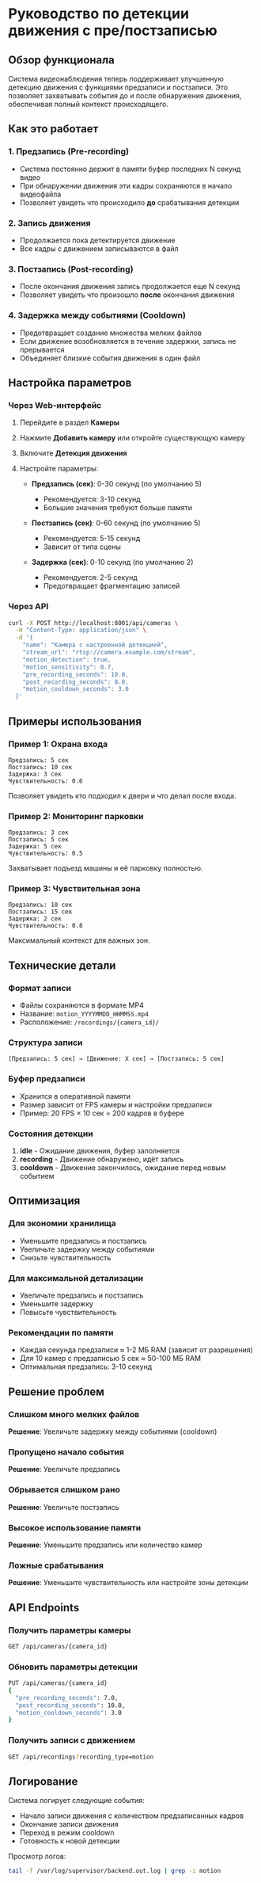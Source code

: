 # Руководство по детекции движения с пре/постзаписью

## Обзор функционала

Система видеонаблюдения теперь поддерживает улучшенную детекцию движения с функциями предзаписи и постзаписи. Это позволяет захватывать события до и после обнаружения движения, обеспечивая полный контекст происходящего.

## Как это работает

### 1. Предзапись (Pre-recording)
- Система постоянно держит в памяти буфер последних N секунд видео
- При обнаружении движения эти кадры сохраняются в начало видеофайла
- Позволяет увидеть что происходило **до** срабатывания детекции

### 2. Запись движения
- Продолжается пока детектируется движение
- Все кадры с движением записываются в файл

### 3. Постзапись (Post-recording)
- После окончания движения запись продолжается еще N секунд
- Позволяет увидеть что произошло **после** окончания движения

### 4. Задержка между событиями (Cooldown)
- Предотвращает создание множества мелких файлов
- Если движение возобновляется в течение задержки, запись не прерывается
- Объединяет близкие события движения в один файл

## Настройка параметров

### Через Web-интерфейс

1. Перейдите в раздел **Камеры**
2. Нажмите **Добавить камеру** или откройте существующую камеру
3. Включите **Детекция движения**
4. Настройте параметры:

   - **Предзапись (сек)**: 0-30 секунд (по умолчанию 5)
     - Рекомендуется: 3-10 секунд
     - Большие значения требуют больше памяти

   - **Постзапись (сек)**: 0-60 секунд (по умолчанию 5)
     - Рекомендуется: 5-15 секунд
     - Зависит от типа сцены

   - **Задержка (сек)**: 0-10 секунд (по умолчанию 2)
     - Рекомендуется: 2-5 секунд
     - Предотвращает фрагментацию записей

### Через API

```bash
curl -X POST http://localhost:8001/api/cameras \
  -H "Content-Type: application/json" \
  -d '{
    "name": "Камера с настроенной детекцией",
    "stream_url": "rtsp://camera.example.com/stream",
    "motion_detection": true,
    "motion_sensitivity": 0.7,
    "pre_recording_seconds": 10.0,
    "post_recording_seconds": 8.0,
    "motion_cooldown_seconds": 3.0
  }'
```

## Примеры использования

### Пример 1: Охрана входа
```
Предзапись: 5 сек
Постзапись: 10 сек
Задержка: 3 сек
Чувствительность: 0.6
```
Позволяет увидеть кто подходил к двери и что делал после входа.

### Пример 2: Мониторинг парковки
```
Предзапись: 3 сек
Постзапись: 5 сек
Задержка: 5 сек
Чувствительность: 0.5
```
Захватывает подъезд машины и её парковку полностью.

### Пример 3: Чувствительная зона
```
Предзапись: 10 сек
Постзапись: 15 сек
Задержка: 2 сек
Чувствительность: 0.8
```
Максимальный контекст для важных зон.

## Технические детали

### Формат записи
- Файлы сохраняются в формате MP4
- Название: `motion_YYYYMMDD_HHMMSS.mp4`
- Расположение: `/recordings/{camera_id}/`

### Структура записи
```
[Предзапись: 5 сек] → [Движение: X сек] → [Постзапись: 5 сек]
```

### Буфер предзаписи
- Хранится в оперативной памяти
- Размер зависит от FPS камеры и настройки предзаписи
- Пример: 20 FPS × 10 сек = 200 кадров в буфере

### Состояния детекции
1. **idle** - Ожидание движения, буфер заполняется
2. **recording** - Движение обнаружено, идёт запись
3. **cooldown** - Движение закончилось, ожидание перед новым событием

## Оптимизация

### Для экономии хранилища
- Уменьшите предзапись и постзапись
- Увеличьте задержку между событиями
- Снизьте чувствительность

### Для максимальной детализации
- Увеличьте предзапись и постзапись
- Уменьшите задержку
- Повысьте чувствительность

### Рекомендации по памяти
- Каждая секунда предзаписи ≈ 1-2 МБ RAM (зависит от разрешения)
- Для 10 камер с предзаписью 5 сек ≈ 50-100 МБ RAM
- Оптимальная предзапись: 3-10 секунд

## Решение проблем

### Слишком много мелких файлов
**Решение**: Увеличьте задержку между событиями (cooldown)

### Пропущено начало события
**Решение**: Увеличьте предзапись

### Обрывается слишком рано
**Решение**: Увеличьте постзапись

### Высокое использование памяти
**Решение**: Уменьшите предзапись или количество камер

### Ложные срабатывания
**Решение**: Уменьшите чувствительность или настройте зоны детекции

## API Endpoints

### Получить параметры камеры
```bash
GET /api/cameras/{camera_id}
```

### Обновить параметры детекции
```bash
PUT /api/cameras/{camera_id}
{
  "pre_recording_seconds": 7.0,
  "post_recording_seconds": 10.0,
  "motion_cooldown_seconds": 3.0
}
```

### Получить записи с движением
```bash
GET /api/recordings?recording_type=motion
```

## Логирование

Система логирует следующие события:
- Начало записи движения с количеством предзаписанных кадров
- Окончание записи движения
- Переход в режим cooldown
- Готовность к новой детекции

Просмотр логов:
```bash
tail -f /var/log/supervisor/backend.out.log | grep -i motion
```

